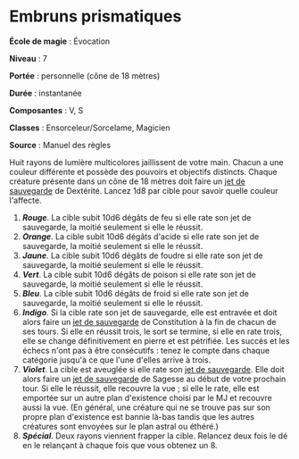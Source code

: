 # Embruns prismatiques

**École de magie** : Évocation

**Niveau** : 7

**Portée** : personnelle (cône de 18 mètres)

**Durée** : instantanée

**Composantes** : V, S

**Classes** : Ensorceleur/Sorcelame, Magicien

**Source** : Manuel des règles

Huit rayons de lumière multicolores jaillissent de votre main. Chacun a une couleur différente et possède des pouvoirs et objectifs distincts. Chaque créature présente dans un cône de 18 mètres doit faire un [jet de sauvegarde](/utiliser-les-caracteristiques/#jets-de-sauvegarde) de Dextérité. Lancez 1d8 par cible pour savoir quelle couleur l'affecte.

1. **_Rouge_**. La cible subit 10d6 dégâts de feu si elle rate son jet de sauvegarde, la moitié seulement si elle le réussit.
2. **_Orange_**. La cible subit 10d6 dégâts d'acide si elle rate son jet de sauvegarde, la moitié seulement si elle le réussit.
3. **_Jaune_**. La cible subit 10d6 dégâts de foudre si elle rate son jet de sauvegarde, la moitié seulement si elle le réussit.
4. **_Vert_**. La cible subit 10d6 dégâts de poison si elle rate son jet de sauvegarde, la moitié seulement si elle le réussit.
5. **_Bleu_**. La cible subit 10d6 dégâts de froid si elle rate son jet de sauvegarde, la moitié seulement si elle le réussit.
6. **_Indigo_**. Si la cible rate son jet de sauvegarde, elle est entravée et doit alors faire un [jet de sauvegarde](/utiliser-les-caracteristiques/#jets-de-sauvegarde) de Constitution à la fin de chacun de ses tours. Si elle en réussit trois, le sort se termine, si elle en rate trois, elle se change définitivement en pierre et est pétrifiée. Les succès et les échecs n'ont pas à être consécutifs : tenez le compte dans chaque catégorie jusqu'à ce que l'une d'elles arrive à trois.
7. **_Violet_**. La cible est aveuglée si elle rate son [jet de sauvegarde](/utiliser-les-caracteristiques/#jets-de-sauvegarde). Elle doit alors faire un [jet de sauvegarde](/utiliser-les-caracteristiques/#jets-de-sauvegarde) de Sagesse au début de votre prochain tour. Si elle le réussit, elle recouvre la vue ; si elle le rate, elle est emportée sur un autre plan d'existence choisi par le MJ et recouvre aussi la vue. (En général, une créature qui ne se trouve pas sur son propre plan d'existence est bannie là-bas tandis que les autres créatures sont envoyées sur le plan astral ou éthéré.)
8. **_Spécial_**. Deux rayons viennent frapper la cible. Relancez deux fois le dé en le relançant à chaque fois que vous obtenez un 8.
